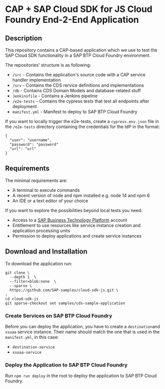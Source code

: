 # CAP + SAP Cloud SDK for JS Cloud Foundry End-2-End Application

## Description
This repository contains a CAP-based application which we use to test the SAP Cloud SDK functionality in a SAP BTP Cloud Foundry environment.

The repositories' structure is as following:

- `/src` - Contains the application's source code with a CAP service handler implementation
- `/srv` - Contains the CDS rervice definitions and implementations
- `/db` - Contains CDS Domain Models and database-related stuff
- `Jenkinsfile` - Contains a Jenkins pipeline
- `/e2e-tests` - Contains the cypress tests that test all endpoints after deployment
- `manifest.yml` - Manifest to deploy to SAP BTP Cloud Foundry

If you want to locally trigger the e2e-tests, create a `cypress.env.json` file in the `/e2e-tests` directory containing the credentials for the IdP in the format:

```
{
  "user": "username",
  "password": "password"
  "url": "url"
}
```

## Requirements
The minimal requirements are:
- A terminal to execute commands
- A recent version of node and npm installed e.g. node 14 and npm 6
- An IDE or a text editor of your choice

If you want to explore the possibilities beyond local tests you need:
- Access to a [SAP Business Technology Platform](https://www.sap.com/products/business-technology-platform.html) account
- Entitlement to use resources like service instance creation and application processing units
- Permission to deploy applications and create service instances

## Download and Installation
To download the application run:

```
git clone \
  --depth 1  \
  --filter=blob:none  \
  --sparse \
  https://github.com/SAP-samples/cloud-sdk-js.git \
;
cd cloud-sdk-js
git sparse-checkout set samples/cds-sample-application
```

### Create Services on SAP BTP Cloud Foundry
Before you can deploy the application, you have to create a `destination`and `xsuaa` service instance.
Their name should match the one that is used in the `manifest.yml`, in this case:
- `destination-service`
- `xsuaa-service`

### Deploy the Application to SAP BTP Cloud Foundry
Run `npm run deploy` in the root to deploy the application to SAP BTP Cloud Foundry.